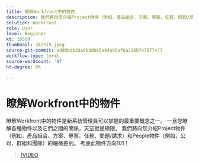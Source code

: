 ```yaml
---
title: 瞭解Workfront中的物件
description: 我們將向您介紹Project物件（例如，產品組合、方案、專案、任務、問題/請求）和People物件（例如，公司、群組和團隊）的細微差別。
solution: Workfront
role: User
level: Beginner
kt: 10309
thumbnail: 342519.jpeg
source-git-commit: edd0bdb28a9b3d065a64a95af6a216b747577c77
workflow-type: tm+mt
source-wordcount: '97'
ht-degree: 0%

---
```


# 瞭解Workfront中的物件

瞭解Workfront中的物件是新系統管理員可以掌握的最重要概念之一。 一旦您瞭解各種物件以及它們之間的關係，天空就是極限。 我們將向您介紹Project物件（例如，產品組合、方案、專案、任務、問題/請求）和People物件（例如，公司、群組和團隊）的細微差別。 考慮此物件方向101！

>[!VIDEO](https://video.tv.adobe.com/v/342519/?quality=12&learn=on)

